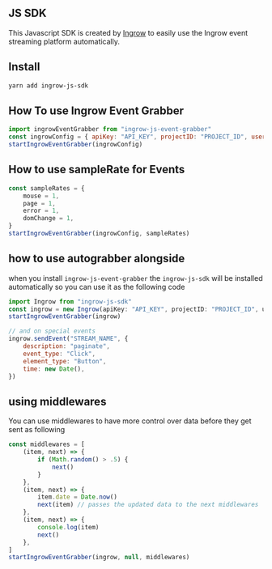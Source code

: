 ## JS SDK
This Javascript SDK is created by [Ingrow](https://ingrow.co) to easily use the Ingrow event streaming platform automatically.

## Install

```sh
yarn add ingrow-js-sdk
```

## How To use Ingrow Event Grabber
```js
import ingrowEventGrabber from "ingrow-js-event-grabber"
const ingrowConfig = { apiKey: "API_KEY", projectID: "PROJECT_ID", userID: "" }
startIngrowEventGrabber(ingrowConfig)
```

## How to use sampleRate for Events
```js
const sampleRates = {
    mouse = 1, 
    page = 1,
    error = 1,
    domChange = 1,
}
startIngrowEventGrabber(ingrowConfig, sampleRates)
```

## how to use autograbber alongside
when you install `ingrow-js-event-grabber` the `ingrow-js-sdk` will be installed automatically so you can use it as the following code

```js
import Ingrow from "ingrow-js-sdk"
const ingrow = new Ingrow(apiKey: "API_KEY", projectID: "PROJECT_ID", user: "" )
startIngrowEventGrabber(ingrow)

// and on special events
ingrow.sendEvent("STREAM_NAME", {
    description: "paginate",
    event_type: "Click",
    element_type: "Button",
    time: new Date(),
})
```

## using middlewares
You can use middlewares to have more control over data before they get sent as following
```js
const middlewares = [
    (item, next) => {
        if (Math.random() > .5) {
            next()
        }
    },
    (item, next) => {
        item.date = Date.now()
        next(item) // passes the updated data to the next middlewares
    },
    (item, next) => {
        console.log(item)
        next() 
    },
]
startIngrowEventGrabber(ingrow, null, middlewares)
```
